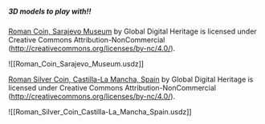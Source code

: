 ##### 3D models to play with!!

[Roman Coin, Sarajevo Museum](https://skfb.ly/6VKVE) by Global Digital Heritage is licensed under Creative Commons Attribution-NonCommercial (http://creativecommons.org/licenses/by-nc/4.0/).

![[Roman_Coin_Sarajevo_Museum.usdz]]


[Roman Silver Coin, Castilla-La Mancha, Spain](https://skfb.ly/6X9wp) by Global Digital Heritage is licensed under Creative Commons Attribution-NonCommercial (http://creativecommons.org/licenses/by-nc/4.0/).

![[Roman_Silver_Coin_Castilla-La_Mancha_Spain.usdz]]